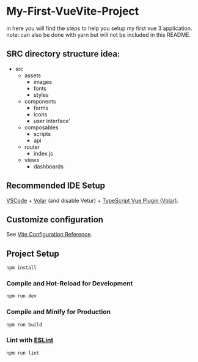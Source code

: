 # My-First-VueVite-Project

in here you will find the steps to help you setup my first vue 3 application.
note: can also be done with yarn but will not be included in this README.

## SRC directory structure idea:
- src
  - assets
    - images
    - fonts
    - styles
  - components
    - forms
    - icons
    - user interface'
  - composables
    - scripts
    - api
  - router
    - index.js
  - views
    - dashboards


## Recommended IDE Setup

[VSCode](https://code.visualstudio.com/) + [Volar](https://marketplace.visualstudio.com/items?itemName=Vue.volar) (and disable Vetur) + [TypeScript Vue Plugin (Volar)](https://marketplace.visualstudio.com/items?itemName=Vue.vscode-typescript-vue-plugin).

## Customize configuration

See [Vite Configuration Reference](https://vitejs.dev/config/).

## Project Setup

```sh
npm install
```

### Compile and Hot-Reload for Development

```sh
npm run dev
```

### Compile and Minify for Production

```sh
npm run build
```

### Lint with [ESLint](https://eslint.org/)

```sh
npm run lint
```
